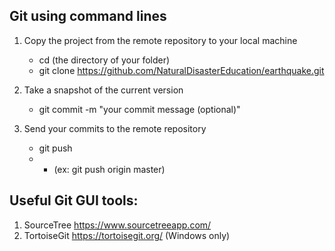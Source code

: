 ## Git using command lines
1. Copy the project from the remote repository to your local machine
    - cd (the directory of your folder)
    - git clone https://github.com/NaturalDisasterEducation/earthquake.git

2. Take a snapshot of the current version
    - git commit -m "your commit message (optional)"
    
3. Send your commits to the remote repository
   - git push <remote> <branch>
   - - (ex: git push origin master)


## Useful Git GUI tools:
1. SourceTree https://www.sourcetreeapp.com/
2. TortoiseGit https://tortoisegit.org/ (Windows only)
